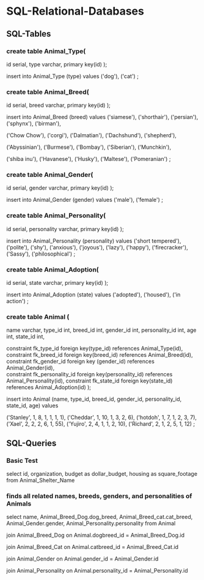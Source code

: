 # SQL-Relational-Databases
## SQL-Tables

### create table Animal_Type( 
  id serial, 
  type varchar, 
  primary key(id) 
);

insert into Animal_Type (type) values 
('dog'),
('cat')
;

### create table Animal_Breed( 
  id serial, 
  breed varchar, 
  primary key(id) 
);

insert into Animal_Breed (breed) values 
('siamese'), 
('shorthair'), 
('persian'), 
('sphynx'),
('birman'),

('Chow Chow'),
('corgi'),
('Dalmatian'),
('Dachshund'),
('shepherd'), 
 
('Abyssinian'),
('Burmese'),
('Bombay'),
('Siberian'),
('Munchkin'),

('shiba inu'), 
('Havanese'),
('Husky'),
('Maltese'),
('Pomeranian')
;

### create table Animal_Gender( 
  id serial, 
  gender varchar, 
  primary key(id) 
);

 insert into Animal_Gender (gender) values
 ('male'),
 ('female')
 ;
### create table Animal_Personality( 
  id serial, 
  personality varchar, 
  primary key(id) 
);

insert into Animal_Personality (personality) values 
('short tempered'), 
('polite'), 
('shy'), 
('anxious'), 
('joyous'), 
('lazy'),
('happy'),
('firecracker'),
('Sassy'),
('philosophical')
;

### create table Animal_Adoption(
  id serial,
  state varchar,
  primary key(id)
  );
  
 insert into Animal_Adoption (state) values
 ('adopted'),
 ('housed'),
 ('in action')
 ;

### create table Animal ( 
  name varchar, 
  type_id int,
  breed_id int,
  gender_id int, 
  personality_id int, 
  age int, 
  state_id int,
  
  
  constraint fk_type_id foreign key(type_id) references Animal_Type(id),
  constraint fk_breed_id foreign key(breed_id) references Animal_Breed(id),
  constraint fk_gender_id foreign key (gender_id) references Animal_Gender(id),       
  constraint fk_personality_id foreign key(personality_id) references Animal_Personality(id),
  constraint fk_state_id foreign key(state_id) references Animal_Adoption(id)
  );

insert into Animal (name, type_id, breed_id, gender_id, personality_id, state_id, age) values 

('Stanley', 1, 8, 1, 1, 1, 1),
('Cheddar', 1, 10, 1, 3, 2, 6),
('hotdoh', 1, 7, 1, 2, 3, 7),
('Xael', 2, 2, 2, 6, 1, 55),
('Yujiro', 2, 4, 1, 1, 2, 10),
('Richard', 2, 1, 2, 5, 1, 12)
;

## SQL-Queries 

### Basic Test
select id, organization, budget as dollar_budget, housing as square_footage from Animal_Shelter_Name

### finds all related names, breeds, genders, and personalities of Animals
select name, Animal_Breed_Dog.dog_breed, Animal_Breed_cat.cat_breed, Animal_Gender.gender, Animal_Personality.personality from Animal

join Animal_Breed_Dog on Animal.dogbreed_id = Animal_Breed_Dog.id

join Animal_Breed_Cat on Animal.catbreed_id = Animal_Breed_Cat.id

join Animal_Gender on Animal.gender_id = Animal_Gender.id

join Animal_Personality on Animal.personality_id = Animal_Personality.id

